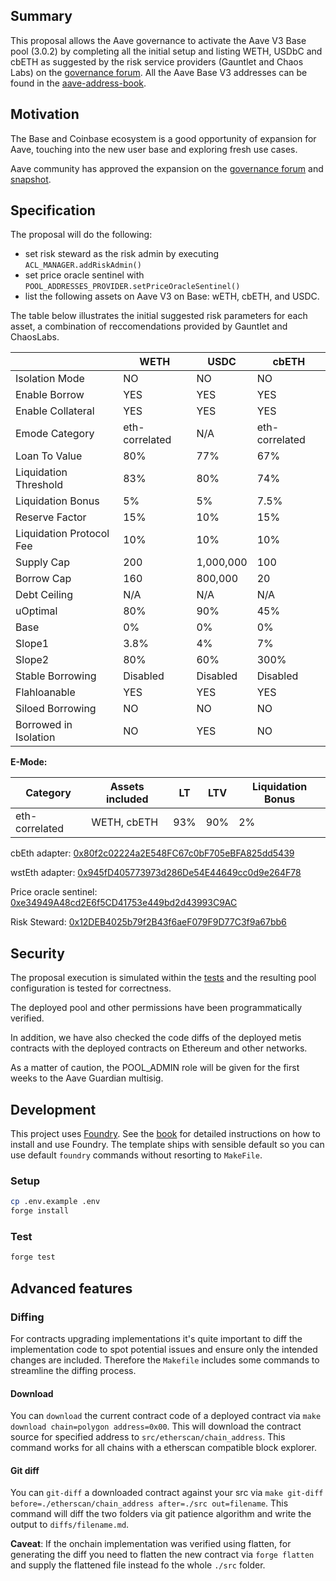 ## Summary

This proposal allows the Aave governance to activate the Aave V3 Base pool (3.0.2) by completing all the initial setup and listing WETH, USDbC and cbETH as suggested by the risk service providers (Gauntlet and Chaos Labs) on the [governance forum](https://governance.aave.com/t/arfc-aave-v3-deployment-on-base/13708/10). All the Aave Base V3 addresses can be found in the [aave-address-book](https://github.com/bgd-labs/aave-address-book/blob/main/src/AaveV3Base.sol).

## Motivation

The Base and Coinbase ecosystem is a good opportunity of expansion for Aave, touching into the new user base and exploring fresh use cases.

Aave community has approved the expansion on the [governance forum](https://governance.aave.com/t/arfc-aave-v3-deployment-on-base/13708) and [snapshot](https://snapshot.org/#/aave.eth/proposal/0xa8b018962096aa1fc22446a395d4298ebb6ca10094f35d072fbb02048e3b5eab).

## Specification

The proposal will do the following:

- set risk steward as the risk admin by executing `ACL_MANAGER.addRiskAdmin()`
- set price oracle sentinel with `POOL_ADDRESSES_PROVIDER.setPriceOracleSentinel()`
- list the following assets on Aave V3 on Base: wETH, cbETH, and USDC.

The table below illustrates the initial suggested risk parameters for each asset, a combination of reccomendations provided by Gauntlet and ChaosLabs.

|                          | WETH           | USDC      | cbETH          |
| ------------------------ | -------------- | --------- | -------------- |
| Isolation Mode           | NO             | NO        | NO             |
| Enable Borrow            | YES            | YES       | YES            |
| Enable Collateral        | YES            | YES       | YES            |
| Emode Category           | eth-correlated | N/A       | eth-correlated |
| Loan To Value            | 80%            | 77%       | 67%            |
| Liquidation Threshold    | 83%            | 80%       | 74%            |
| Liquidation Bonus        | 5%             | 5%        | 7.5%           |
| Reserve Factor           | 15%            | 10%       | 15%            |
| Liquidation Protocol Fee | 10%            | 10%       | 10%            |
| Supply Cap               | 200            | 1,000,000 | 100            |
| Borrow Cap               | 160            | 800,000   | 20             |
| Debt Ceiling             | N/A            | N/A       | N/A            |
| uOptimal                 | 80%            | 90%       | 45%            |
| Base                     | 0%             | 0%        | 0%             |
| Slope1                   | 3.8%           | 4%        | 7%             |
| Slope2                   | 80%            | 60%       | 300%           |
| Stable Borrowing         | Disabled       | Disabled  | Disabled       |
| Flahloanable             | YES            | YES       | YES            |
| Siloed Borrowing         | NO             | NO        | NO             |
| Borrowed in Isolation    | NO             | YES       | NO             |

**E-Mode:**

| Category       | Assets included | LT  | LTV | Liquidation Bonus |
| -------------- | --------------- | --- | --- | ----------------- |
| eth-correlated | WETH, cbETH     | 93% | 90% | 2%                |

cbEth adapter: [0x80f2c02224a2E548FC67c0bF705eBFA825dd5439](https://basescan.org/address/0x80f2c02224a2e548fc67c0bf705ebfa825dd5439)

wstEth adapter: [0x945fD405773973d286De54E44649cc0d9e264F78](https://basescan.org/address/0x945fd405773973d286de54e44649cc0d9e264f78)

Price oracle sentinel: [0xe34949A48cd2E6f5CD41753e449bd2d43993C9AC](https://basescan.org/address/0xe34949A48cd2E6f5CD41753e449bd2d43993C9AC)

Risk Steward: [0x12DEB4025b79f2B43f6aeF079F9D77C3f9a67bb6](https://basescan.org/address/0x12DEB4025b79f2B43f6aeF079F9D77C3f9a67bb6)

## Security

The proposal execution is simulated within the [tests](https://github.com/bgd-labs/aave-v3-basenet-proposal/blob/main/tests/AaveV3_BaseActivation.t.sol) and the resulting pool configuration is tested for correctness.

The deployed pool and other permissions have been programmatically verified.

In addition, we have also checked the code diffs of the deployed metis contracts with the deployed contracts on Ethereum and other networks.

As a matter of caution, the POOL_ADMIN role will be given for the first weeks to the Aave Guardian multisig.

## Development

This project uses [Foundry](https://getfoundry.sh). See the [book](https://book.getfoundry.sh/getting-started/installation.html) for detailed instructions on how to install and use Foundry.
The template ships with sensible default so you can use default `foundry` commands without resorting to `MakeFile`.

### Setup

```sh
cp .env.example .env
forge install
```

### Test

```sh
forge test
```

## Advanced features

### Diffing

For contracts upgrading implementations it's quite important to diff the implementation code to spot potential issues and ensure only the intended changes are included.
Therefore the `Makefile` includes some commands to streamline the diffing process.

#### Download

You can `download` the current contract code of a deployed contract via `make download chain=polygon address=0x00`. This will download the contract source for specified address to `src/etherscan/chain_address`. This command works for all chains with a etherscan compatible block explorer.

#### Git diff

You can `git-diff` a downloaded contract against your src via `make git-diff before=./etherscan/chain_address after=./src out=filename`. This command will diff the two folders via git patience algorithm and write the output to `diffs/filename.md`.

**Caveat**: If the onchain implementation was verified using flatten, for generating the diff you need to flatten the new contract via `forge flatten` and supply the flattened file instead fo the whole `./src` folder.
